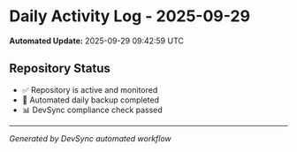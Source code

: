 # Daily Activity Log - 2025-09-29

**Automated Update:** 2025-09-29 09:42:59 UTC

## Repository Status
- ✅ Repository is active and monitored
- 🔄 Automated daily backup completed
- 📊 DevSync compliance check passed

---
*Generated by DevSync automated workflow*
